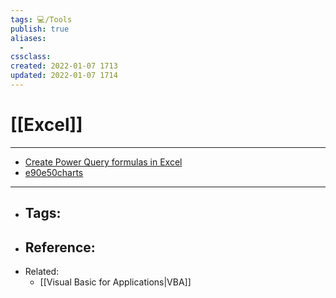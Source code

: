 ```yaml
---
tags: 💻️/Tools
publish: true
aliases:
  - 
cssclass: 
created: 2022-01-07 1713
updated: 2022-01-07 1714
---
```


# [[Excel]]

---

- [Create Power Query formulas in Excel](https://support.microsoft.com/en-us/office/create-power-query-formulas-in-excel-6bc50988-022b-4799-a709-f8aafdee2b2f?ocmsassetid=ha104003958&correlationid=e82699ce-de1e-4581-ab48-b7791c569c13&ui=en-us&rs=en-us&ad=us)
- [e90e50charts](https://sites.google.com/site/e90e50charts/)

---

- Tags: 
	- 
- Reference:
	- 
- Related:
	- [[Visual Basic for Applications|VBA]]

